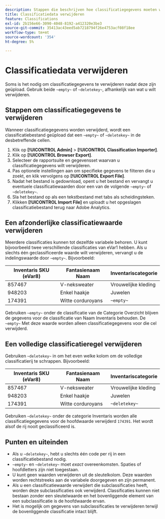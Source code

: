 ```yaml
---
description: Stappen die beschrijven hoe classificatiegegevens moeten worden verwijderd of verwijderd.
title: Classificatiedata verwijderen
feature: Classifications
exl-id: 2b156e66-3090-4048-8192-a412320e3be3
source-git-commit: 35413ac43eed5ab7218794f26e4753acf08f18ee
workflow-type: tm+mt
source-wordcount: '354'
ht-degree: 5%

---
```


# Classificatiedata verwijderen

Soms is het nodig om classificatiegegevens te verwijderen nadat deze zijn geüpload. Gebruik beide `~empty~` of `~deletekey~`, afhankelijk van wat u wilt verwijderen.

## Stappen om classificatiegegevens te verwijderen

Wanneer classificatiegegevens worden verwijderd, wordt een classificatiebestand geüpload dat een `~empty~` of `~deletekey~` in de desbetreffende cellen.

1. Klik op **[!UICONTROL Admin]** > **[!UICONTROL Classification Importer]**.
1. Klik op **[!UICONTROL Browser Export]**.
1. Selecteer de rapportsuite en gegevensset waarvan u classificatiegegevens wilt verwijderen.
1. Pas optionele instellingen aan om specifieke gegevens te filteren die u zoekt, en klik vervolgens op **[!UICONTROL Export File]**.
1. Nadat het bestand is gedownload, opent u het bestand en vervangt u eventuele classificatiewaarden door een van de volgende `~empty~` of `~deletekey~`.
1. Sla het bestand op als een tekstbestand met tabs als scheidingsteken.
1. Klikken **[!UICONTROL Import File]** en uploadt u het opgeslagen classificatiebestand terug naar Adobe Analytics.

## Een afzonderlijke classificatiewaarde verwijderen

Meerdere classificaties kunnen tot dezelfde variabele behoren. U kunt bijvoorbeeld twee verschillende classificaties van eVar1 hebben. Als u slechts één geclassificeerde waarde wilt verwijderen, vervangt u de indelingswaarde door `~empty~`. Bijvoorbeeld:

| Inventaris SKU (eVar8) | Fantasienaam Naam | Inventariscategorie |
| --- | --- | --- |
| 857467 | V-neksweater | Vrouwelijke kleding |
| 948203 | Enkel haakje | Juwelen |
| 174391 | Witte corduroyans | `~empty~` |

Gebruiken `~empty~` onder de classificatie van de Categorie Overzicht blijven de gegevens voor de classificatie van Naam Inventaris behouden. De `~empty~` Met deze waarde worden alleen classificatiegegevens voor die cel verwijderd.

## Een volledige classificatieregel verwijderen

Gebruiken `~deletekey~` in om het even welke kolom om de volledige classificatierij te schrappen. Bijvoorbeeld:

| Inventaris SKU (eVar8) | Fantasienaam Naam | Inventariscategorie |
| --- | --- | --- |
| 857467 | V-neksweater | Vrouwelijke kleding |
| 948203 | Enkel haakje | Juwelen |
| 174391 | Witte corduroyans | `~deletekey~` |

Gebruiken `~deletekey~` onder de categorie Inventaris worden alle classificatiegegevens voor de hoofdwaarde verwijderd `174391`. Het wordt alsof de rij nooit geclassificeerd is.

## Punten en uiteinden

* Als u `~deletekey~`, hebt u slechts één code per rij in een classificatiebestand nodig.
* `~empty~` en `~deletekey~` moet *exact* overeenkomsten. Spaties of hoofdletters zijn niet toegestaan.
* U kunt geen waarden verwijderen uit de sleutelkolom. Deze waarden worden rechtstreeks aan de variabele doorgegeven en zijn permanent.
* Als u een classificatiewaarde verwijdert die subclassificaties heeft, worden deze subclassificaties ook verwijderd. Classificaties kunnen niet bestaan zonder een sleutelwaarde en het bovenliggende element van een subclassificatie is de hoofdwaarde ervan.
* Het is mogelijk om gegevens van subclassificaties te verwijderen terwijl de bovenliggende classificatie intact blijft.

